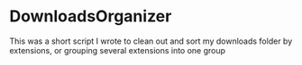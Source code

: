 # DownloadsOrganizer
This was a short script I wrote to clean out and sort my downloads folder by extensions, or grouping several extensions into one group
